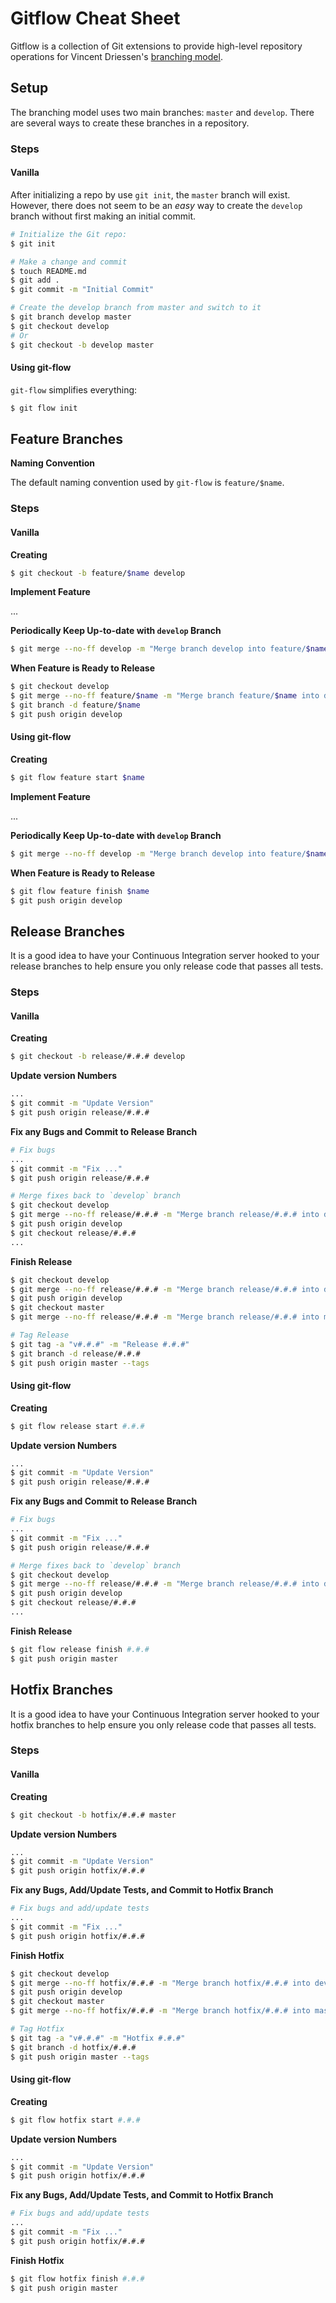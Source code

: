 # Gitflow Cheat Sheet

Gitflow is a collection of Git extensions to provide high-level repository
operations for Vincent Driessen's [branching model][br-model].

## Setup

The branching model uses two main branches: `master` and `develop`.  There are
several ways to create these branches in a repository.

### Steps

#### Vanilla

After initializing a repo by use `git init`, the `master` branch will exist.
However, there does not seem to be an _easy_ way to create the `develop` branch
without first making an initial commit.

```sh
# Initialize the Git repo:
$ git init

# Make a change and commit
$ touch README.md
$ git add .
$ git commit -m "Initial Commit"

# Create the develop branch from master and switch to it
$ git branch develop master
$ git checkout develop
# Or
$ git checkout -b develop master
```

#### Using git-flow

`git-flow` simplifies everything:

```sh
$ git flow init
```


## Feature Branches

**Naming Convention**

The default naming convention used by `git-flow` is `feature/$name`.

### Steps

#### Vanilla

**Creating**

```sh
$ git checkout -b feature/$name develop
```

**Implement Feature**

...

**Periodically Keep Up-to-date with `develop` Branch**

```sh
$ git merge --no-ff develop -m "Merge branch develop into feature/$name"
```

**When Feature is Ready to Release**

```sh
$ git checkout develop
$ git merge --no-ff feature/$name -m "Merge branch feature/$name into develop"
$ git branch -d feature/$name
$ git push origin develop
```


#### Using git-flow

**Creating**

```sh
$ git flow feature start $name
```

**Implement Feature**

...

**Periodically Keep Up-to-date with `develop` Branch**

```sh
$ git merge --no-ff develop -m "Merge branch develop into feature/$name"
```

**When Feature is Ready to Release**

```sh
$ git flow feature finish $name
$ git push origin develop
```


## Release Branches

It is a good idea to have your Continuous Integration server hooked to your
release branches to help ensure you only release code that passes all tests.

### Steps

#### Vanilla

**Creating**

```sh
$ git checkout -b release/#.#.# develop
```

**Update version Numbers**

```sh
...
$ git commit -m "Update Version"
$ git push origin release/#.#.#
```

**Fix any Bugs and Commit to Release Branch**

```sh
# Fix bugs
...
$ git commit -m "Fix ..."
$ git push origin release/#.#.#

# Merge fixes back to `develop` branch
$ git checkout develop
$ git merge --no-ff release/#.#.# -m "Merge branch release/#.#.# into develop"
$ git push origin develop
$ git checkout release/#.#.#
...
```

**Finish Release**

```sh
$ git checkout develop
$ git merge --no-ff release/#.#.# -m "Merge branch release/#.#.# into develop"
$ git push origin develop
$ git checkout master
$ git merge --no-ff release/#.#.# -m "Merge branch release/#.#.# into master"

# Tag Release
$ git tag -a "v#.#.#" -m "Release #.#.#"
$ git branch -d release/#.#.#
$ git push origin master --tags
```

#### Using git-flow

**Creating**

```sh
$ git flow release start #.#.#
```

**Update version Numbers**

```sh
...
$ git commit -m "Update Version"
$ git push origin release/#.#.#
```

**Fix any Bugs and Commit to Release Branch**

```sh
# Fix bugs
...
$ git commit -m "Fix ..."
$ git push origin release/#.#.#

# Merge fixes back to `develop` branch
$ git checkout develop
$ git merge --no-ff release/#.#.# -m "Merge branch release/#.#.# into develop"
$ git push origin develop
$ git checkout release/#.#.#
...
```

**Finish Release**

```sh
$ git flow release finish #.#.#
$ git push origin master
```


## Hotfix Branches

It is a good idea to have your Continuous Integration server hooked to your
hotfix branches to help ensure you only release code that passes all tests.

### Steps

#### Vanilla

**Creating**

```sh
$ git checkout -b hotfix/#.#.# master
```

**Update version Numbers**

```sh
...
$ git commit -m "Update Version"
$ git push origin hotfix/#.#.#
```

**Fix any Bugs, Add/Update Tests, and Commit to Hotfix Branch**

```sh
# Fix bugs and add/update tests
...
$ git commit -m "Fix ..."
$ git push origin hotfix/#.#.#
```

**Finish Hotfix**

```sh
$ git checkout develop
$ git merge --no-ff hotfix/#.#.# -m "Merge branch hotfix/#.#.# into develop"
$ git push origin develop
$ git checkout master
$ git merge --no-ff hotfix/#.#.# -m "Merge branch hotfix/#.#.# into master"

# Tag Hotfix
$ git tag -a "v#.#.#" -m "Hotfix #.#.#"
$ git branch -d hotfix/#.#.#
$ git push origin master --tags
```

#### Using git-flow

**Creating**

```sh
$ git flow hotfix start #.#.#
```

**Update version Numbers**

```sh
...
$ git commit -m "Update Version"
$ git push origin hotfix/#.#.#
```

**Fix any Bugs, Add/Update Tests, and Commit to Hotfix Branch**

```sh
# Fix bugs and add/update tests
...
$ git commit -m "Fix ..."
$ git push origin hotfix/#.#.#
```

**Finish Hotfix**

```sh
$ git flow hotfix finish #.#.#
$ git push origin master
```


[br-model]: http://nvie.com/git-model
